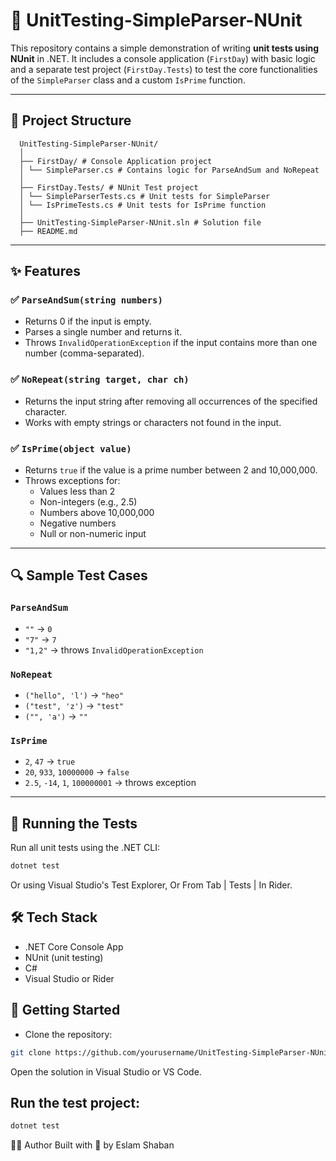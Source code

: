 # 🧪 UnitTesting-SimpleParser-NUnit

This repository contains a simple demonstration of writing **unit tests using NUnit** in .NET. It includes a console application (`FirstDay`) with basic logic and a separate test project (`FirstDay.Tests`) to test the core functionalities of the `SimpleParser` class and a custom `IsPrime` function.

---

## 📁 Project Structure
```
  UnitTesting-SimpleParser-NUnit/
  │
  ├── FirstDay/ # Console Application project
  │ └── SimpleParser.cs # Contains logic for ParseAndSum and NoRepeat
  │
  ├── FirstDay.Tests/ # NUnit Test project
  │ └── SimpleParserTests.cs # Unit tests for SimpleParser
  │ └── IsPrimeTests.cs # Unit tests for IsPrime function
  │
  ├── UnitTesting-SimpleParser-NUnit.sln # Solution file
  ├── README.md
```
---

## ✨ Features

### ✅ `ParseAndSum(string numbers)`
- Returns 0 if the input is empty.
- Parses a single number and returns it.
- Throws `InvalidOperationException` if the input contains more than one number (comma-separated).

### ✅ `NoRepeat(string target, char ch)`
- Returns the input string after removing all occurrences of the specified character.
- Works with empty strings or characters not found in the input.

### ✅ `IsPrime(object value)`
- Returns `true` if the value is a prime number between 2 and 10,000,000.
- Throws exceptions for:
  - Values less than 2
  - Non-integers (e.g., 2.5)
  - Numbers above 10,000,000
  - Negative numbers
  - Null or non-numeric input

---

## 🔍 Sample Test Cases

### `ParseAndSum`
- `""` → `0`
- `"7"` → `7`
- `"1,2"` → throws `InvalidOperationException`

### `NoRepeat`
- `("hello", 'l')` → `"heo"`
- `("test", 'z')` → `"test"`
- `("", 'a')` → `""`

### `IsPrime`
- `2`, `47` → `true`
- `20`, `933`, `10000000` → `false`
- `2.5`, `-14`, `1`, `100000001` → throws exception

---

## 🧪 Running the Tests

Run all unit tests using the .NET CLI:

```bash
dotnet test
```

Or using Visual Studio's Test Explorer, Or From Tab | Tests | In Rider.

## 🛠 Tech Stack
- .NET Core Console App
- NUnit (unit testing)
- C#
- Visual Studio or Rider

## 🚀 Getting Started

- Clone the repository:
```bash
git clone https://github.com/yourusername/UnitTesting-SimpleParser-NUnit.git
```
Open the solution in Visual Studio or VS Code.

## Run the test project:
```bash
dotnet test
```
🙋‍♂️ Author
Built with 💙 by Eslam Shaban


